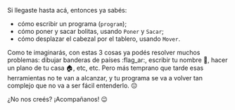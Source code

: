 Si llegaste hasta acá, entonces ya sabés:

- cómo escribir un programa (`program`);
- cómo poner y sacar bolitas, usando `Poner` y `Sacar`;
- cómo desplazar el cabezal por el tablero, usando `Mover`.

Como te imaginarás, con estas 3 cosas ya podés resolver muchos problemas: dibujar banderas de países :flag_ar:, escribir tu nombre :pencil:, hacer un plano de tu casa :house:, etc, etc. Pero más temprano que tarde esas herramientas no te van a alcanzar, y tu programa se va a volver tan complejo que no va a ser fácil entenderlo. :pensive:

¿No nos creés? ¡Acompañanos! :wink:
